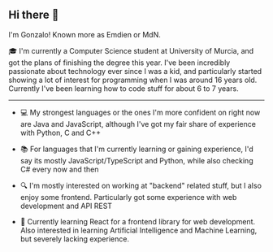 ## Hi there 👋

I'm Gonzalo! Known more as Emdien or MdN. 

:mortar_board: I'm currently a Computer Science student at University of Murcia, and got the plans of finishing the degree this year. I've been incredibly passionate about technology ever since I was a kid, and particularly started showing a lot of interest for programming when I was around 16 years old. Currently I've been learning how to code stuff for about 6 to 7 years.

__________________
- :computer: My strongest languages or the ones I'm more confident on right now are Java and JavaScript, although I've got my fair share of experience with Python, C and C++

- :books: For languages that I'm currently learning or gaining experience, I'd say its mostly JavaScript/TypeScript and Python, while also checking C# every now and then

- :mag: I'm mostly interested on working at "backend" related stuff, but I also enjoy some frontend. Particularly got some experience with web development and API REST

- :test_tube: Currently learning React for a frontend library for web development. Also interested in learning Artificial Intelligence and Machine Learning, but severely lacking experience.
